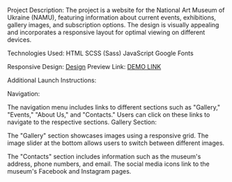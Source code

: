 Project Description:
The project is a website for the National Art Museum of Ukraine (NAMU), featuring information about current events, exhibitions, gallery images, and subscription options. The design is visually appealing and incorporates a responsive layout for optimal viewing on different devices.

Technologies Used:
HTML
SCSS (Sass)
JavaScript
Google Fonts

Responsive Design: [Design](Mhttps://www.figma.com/file/cRBCqE06cDrY3s4jX7h3iY/%D0%9D%D0%90%D0%9C%D0%A3-(Edit)?node-id=0%3A1)
Preview Link:
[DEMO LINK](https://liza-strykharchuk.github.io/my_layout_museum_landing/)

Additional Launch Instructions:

Navigation:

The navigation menu includes links to different sections such as "Gallery," "Events," "About Us," and "Contacts." Users can click on these links to navigate to the respective sections.
Gallery Section:

The "Gallery" section showcases images using a responsive grid. The image slider at the bottom allows users to switch between different images.

The "Contacts" section includes information such as the museum's address, phone numbers, and email. The social media icons link to the museum's Facebook and Instagram pages.
    

